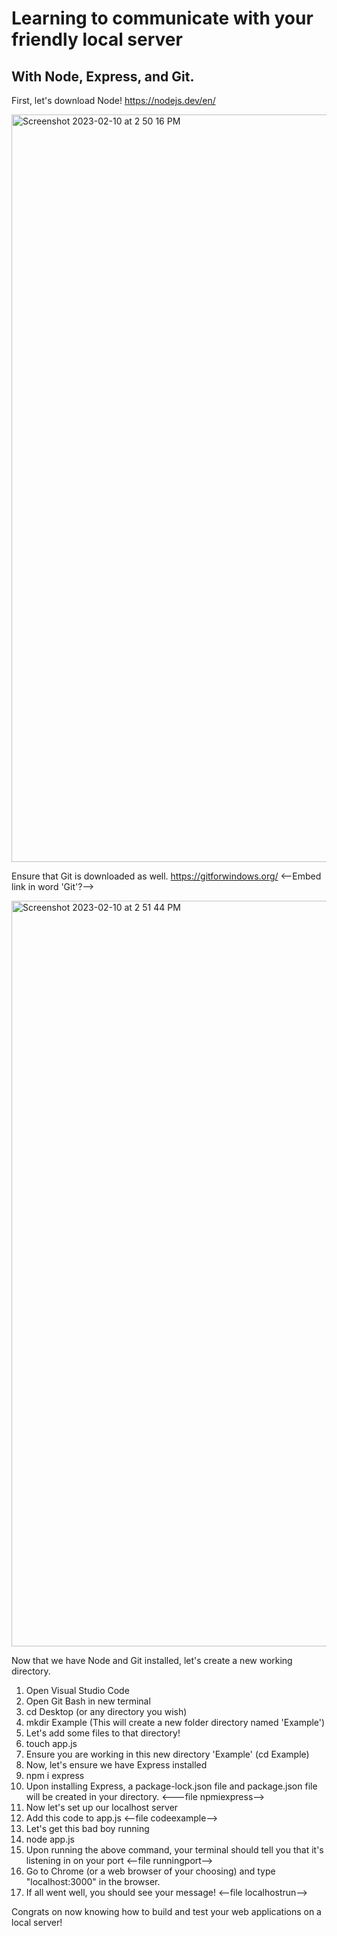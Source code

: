 # Learning to communicate with your friendly local server
## With Node, Express, and Git.

First, let's download Node! https://nodejs.dev/en/ 

<img width="1196" alt="Screenshot 2023-02-10 at 2 50 16 PM" src="https://user-images.githubusercontent.com/92462575/218196757-0cc37418-7a99-4beb-ba76-6d07fc04c5cf.png">

Ensure that Git is downloaded as well. https://gitforwindows.org/ <--Embed link in word 'Git'?-->

<img width="1193" alt="Screenshot 2023-02-10 at 2 51 44 PM" src="https://user-images.githubusercontent.com/92462575/218196915-ea602b8d-19cc-4940-869b-7ddc4b85bd0d.png">

Now that we have Node and Git installed, let's create a new working directory.


1. Open Visual Studio Code 
2. Open Git Bash in new terminal
3. cd Desktop (or any directory you wish)
4. mkdir Example (This will create a new folder directory named 'Example')
5. Let's add some files to that directory!
7. touch app.js
8. Ensure you are working in this new directory 'Example' (cd Example)
9. Now, let's ensure we have Express installed
10. npm i express
11. Upon installing Express, a package-lock.json file and package.json file will be created in your directory. <---file npmiexpress-->
12. Now let's set up our localhost server
13. Add this code to app.js <--file codeexample-->
14. Let's get this bad boy running
15. node app.js
16. Upon running the above command, your terminal should tell you that it's listening in on your port <--file runningport-->
17. Go to Chrome (or a web browser of your choosing) and type "localhost:3000" in the browser. 
18. If all went well, you should see your message! <--file localhostrun-->

Congrats on now knowing how to build and test your web applications on a local server!
